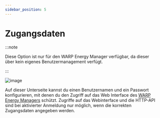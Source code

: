 ```yaml
---
sidebar_position: 5
---
```


# Zugangsdaten

:::note

Diese Option ist nur für den WARP Energy Manager verfügbar, da dieser über
kein eigenes Benutzermanagement verfügt.

:::

![image](/img/webinterface/system/wem2-system_login_details.jpeg)

Auf dieser Unterseite kannst du einen Benutzernamen und ein Passwort konfigurieren, mit denen du den Zugriff auf
das Web Interface des [WARP Energy Managers](/docs/warp_energy_manager/introduction) schützt.
Zugriffe auf das Webinterface und die HTTP-API sind bei aktivierter Anmeldung nur möglich, wenn die korrekten
Zugangsdaten angegeben werden.
